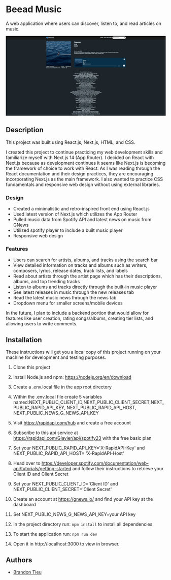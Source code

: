 # Beead Music

A web application where users can discover, listen to, and read articles on music.

![alt text](beeadsnip.png)

## Description

This project was built using React.js, Next.js, HTML, and CSS.

I created this project to continue practicing my web development skills and familiarize myself with Next.js 14 (App Router). I decided on React with Next.js because as development continues it seems like Next.js is becoming the framework of choice to work with React. As I was reading through the React documentation and their design practices, they are encouraging incorporating Next.js as the main framework. I also wanted to practice CSS fundamentals and responsive web design without using external libraries.

### Design

- Created a minimalistic and retro-inspired front end using React.js
- Used latest version of Next.js which utilizes the App Router
- Pulled music data from Spotify API and latest news on music from GNews
- Utilized spotify player to include a built music player
- Responsive web design

### Features

- Users can search for artists, albums, and tracks using the search bar
- View detailed information on tracks and albums such as writers, composers, lyrics, release dates, track lists, and labels
- Read about artists through the artist page which has their descriptions, albums, and top trending tracks
- Listen to albums and tracks directly through the built-in music player
- See latest releases in music through the new releases tab
- Read the latest music news through the news tab
- Dropdown menu for smaller screens/mobile devices

In the future, I plan to include a backend portion that would allow for features like user creation, rating songs/albums, creating tier lists, and allowing users to write comments.

## Installation

These instructions will get you a local copy of this project running on your machine for development and testing purposes.

1. Clone this project

2. Install Node.js and npm: https://nodejs.org/en/download

3. Create a .env.local file in the app root directory

4. Within the .env.local file create 5 variables named:NEXT_PUBLIC_CLIENT_ID,NEXT_PUBLIC_CLIENT_SECRET,NEXT_PUBLIC_RAPID_API_KEY, NEXT_PUBLIC_RAPID_API_HOST, NEXT_PUBLIC_NEWS_G_NEWS_API_KEY

5. Visit https://rapidapi.com/hub and create a free account

6. Subscribe to this api service at https://rapidapi.com/Glavier/api/spotify23 with the free basic plan

7. Set your NEXT_PUBLIC_RAPID_API_KEY='X-RapidAPI-Key' and NEXT_PUBLIC_RAPID_API_HOST= 'X-RapidAPI-Host'

8. Head over to https://developer.spotify.com/documentation/web-api/tutorials/getting-started and follow their instructions to retrieve your Client ID and Client Secret

9. Set your NEXT_PUBLIC_CLIENT_ID='Client ID' and NEXT_PUBLIC_CLIENT_SECRET='Client Secret'

10. Create an account at https://gnews.io/ and find your API key at the dashboard

11. Set NEXT_PUBLIC_NEWS_G_NEWS_API_KEY=your API key

12. In the project directory run: `npm install` to install all dependencies

13. To start the application run: `npm run dev`

14. Open it in http://localhost:3000 to view in browser.

## Authors

- [Brandon Tieu](https://github.com/brandontieu626)
